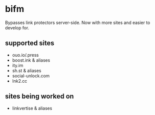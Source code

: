 # bifm 

Bypasses link protectors server-side. Now with more sites and easier to develop for.

## supported sites

- ouo.io/.press
- boost.ink & aliases
- ity.im
- sh.st & aliases
- social-unlock.com
- lnk2.cc
 
## sites being worked on 
- linkvertise & aliases

